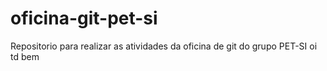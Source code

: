 # oficina-git-pet-si
Repositorio para realizar as atividades da oficina de git do grupo PET-SI
oi td bem